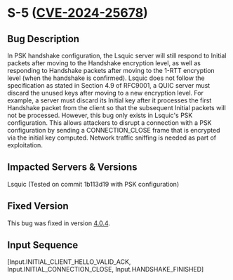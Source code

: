 # S-5 ([CVE-2024-25678](https://nvd.nist.gov/vuln/detail/CVE-2024-25678))

## Bug Description
In PSK handshake configuration, the Lsquic server will still respond to Initial packets after moving to the Handshake encryption level, as well as responding to Handshake packets after moving to the 1-RTT encryption level (when the handshake is confirmed). Lsquic does not follow the specification as stated in Section 4.9 of RFC9001, a QUIC server must discard the unused keys after moving to a new encryption level. For example, a server must discard its Initial key after it processes the first Handshake packet from the client so that the subsequent Initial packets will not be processed. However, this bug only exists in Lsquic's PSK configuration. This allows attackers to disrupt a connection with a PSK configuration by sending a CONNECTION_CLOSE frame that is encrypted via the initial key computed. Network traffic sniffing is needed as part of exploitation.

## Impacted Servers & Versions
Lsquic (Tested on commit 1b113d19 with PSK configuration)

## Fixed Version
This bug was fixed in version [4.0.4](https://github.com/litespeedtech/lsquic/commit/515f453556c99d27c4dddb5424898dc1a5537708).

## Input Sequence
 [Input.INITIAL_CLIENT_HELLO_VALID_ACK, Input.INITIAL_CONNECTION_CLOSE, Input.HANDSHAKE_FINISHED]
